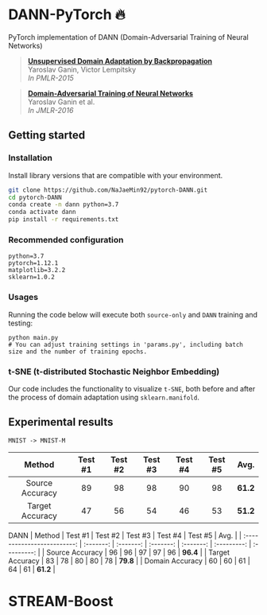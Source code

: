 # DANN-PyTorch :fire:
PyTorch implementation of DANN (Domain-Adversarial Training of Neural Networks)

> **[Unsupervised Domain Adaptation by Backpropagation](http://sites.skoltech.ru/compvision/projects/grl/files/paper.pdf)**</br>
> Yaroslav Ganin, Victor Lempitsky</br>
> *In PMLR-2015*

> **[Domain-Adversarial Training of Neural Networks](http://jmlr.org/papers/volume17/15-239/15-239.pdf)**</br>
> Yaroslav Ganin et al.</br>
> *In JMLR-2016*


## Getting started

### Installation
Install library versions that are compatible with your environment.
```bash
git clone https://github.com/NaJaeMin92/pytorch-DANN.git
cd pytorch-DANN
conda create -n dann python=3.7
conda activate dann
pip install -r requirements.txt

```

### Recommended configuration

```
python=3.7
pytorch=1.12.1
matplotlib=3.2.2
sklearn=1.0.2
```

### Usages
Running the code below will execute both `source-only` and `DANN` training and testing:
```
python main.py
# You can adjust training settings in 'params.py', including batch size and the number of training epochs.
```

### t-SNE (t-distributed Stochastic Neighbor Embedding)
Our code includes the functionality to visualize `t-SNE`, both before and after the process of domain adaptation using `sklearn.manifold`.

## Experimental results
`MNIST -> MNIST-M`

| Method                      | Test #1   | Test #2   | Test #3   | Test #4   | Test #5     | Avg.        |
| :-------------------------: | :-------: | :-------: | :-------: | :-------: | :---------: | :---------: | 
| Source Accuracy             | 89        | 98        | 98        | 90        | 98          | **61.2**    | 
| Target Accuracy             | 47        | 56        | 54        | 46        | 53          | **51.2**    | 

DANN
| Method                      | Test #1   | Test #2   | Test #3   | Test #4   | Test #5     | Avg.        |
| :-------------------------: | :-------: | :-------: | :-------: | :-------: | :---------: | :---------: | 
| Source Accuracy             | 96        | 96        | 97        | 97        | 96          | **96.4**    | 
| Target Accuracy             | 83        | 78        | 80        | 80        | 78          | **79.8**    | 
| Domain Accuracy             | 60        | 60        | 61        | 64        | 61          | **61.2**    | 
# STREAM-Boost
